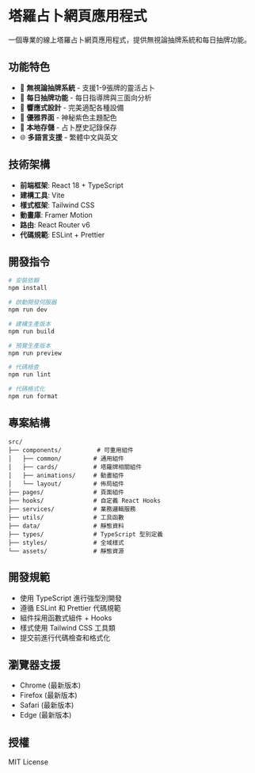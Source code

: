 # 塔羅占卜網頁應用程式

一個專業的線上塔羅占卜網頁應用程式，提供無視論抽牌系統和每日抽牌功能。

## 功能特色

- 🔮 **無視論抽牌系統** - 支援1-9張牌的靈活占卜
- 🌅 **每日抽牌功能** - 每日指導牌與三面向分析
- 📱 **響應式設計** - 完美適配各種設備
- 🎨 **優雅界面** - 神秘紫色主題配色
- 💾 **本地存儲** - 占卜歷史記錄保存
- 🌐 **多語言支援** - 繁體中文與英文

## 技術架構

- **前端框架**: React 18 + TypeScript
- **建構工具**: Vite
- **樣式框架**: Tailwind CSS
- **動畫庫**: Framer Motion
- **路由**: React Router v6
- **代碼規範**: ESLint + Prettier

## 開發指令

```bash
# 安裝依賴
npm install

# 啟動開發伺服器
npm run dev

# 建構生產版本
npm run build

# 預覽生產版本
npm run preview

# 代碼檢查
npm run lint

# 代碼格式化
npm run format
```

## 專案結構

```
src/
├── components/          # 可重用組件
│   ├── common/         # 通用組件
│   ├── cards/          # 塔羅牌相關組件
│   ├── animations/     # 動畫組件
│   └── layout/         # 佈局組件
├── pages/              # 頁面組件
├── hooks/              # 自定義 React Hooks
├── services/           # 業務邏輯服務
├── utils/              # 工具函數
├── data/               # 靜態資料
├── types/              # TypeScript 型別定義
├── styles/             # 全域樣式
└── assets/             # 靜態資源
```

## 開發規範

- 使用 TypeScript 進行強型別開發
- 遵循 ESLint 和 Prettier 代碼規範
- 組件採用函數式組件 + Hooks
- 樣式使用 Tailwind CSS 工具類
- 提交前進行代碼檢查和格式化

## 瀏覽器支援

- Chrome (最新版本)
- Firefox (最新版本)
- Safari (最新版本)
- Edge (最新版本)

## 授權

MIT License